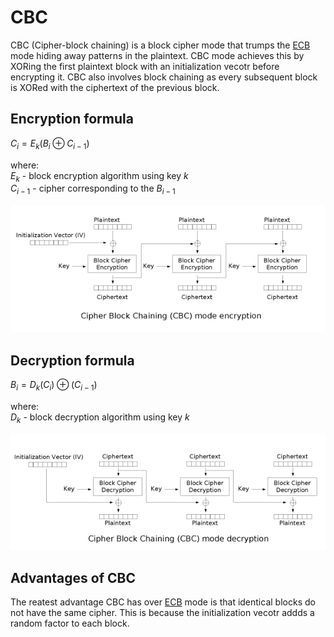 # CBC

CBC (Cipher-block chaining) is a block cipher mode that trumps the [ECB](/docs/ecb_mobe.md) mode hiding away patterns in the plaintext. CBC mode achieves this by XORing the first plaintext block with an initialization vecotr before encrypting it. CBC also involves block chaining as every subsequent block is XORed with the ciphertext of the previous block.

## Encryption formula

$C_i = E_k(B_i \oplus C_{i-1})$

where:<br>
$E_k$ - block encryption algorithm using key $k$<br>
$C_{i-1}$ - cipher corresponding to the $B_{i-1}$

![](/docs/images/CBC_encryption.png)

## Decryption formula

$B_i = D_k(C_i) \oplus (C_{i-1})$

where:<br>
$D_k$ - block decryption algorithm using key $k$

![](/docs/images/CBC_decryption.png)

## Advantages of CBC

The reatest advantage CBC has over [ECB](/docs/ecb_mobe.md) mode is that identical blocks do not have the same cipher. This is because the initialization vecotr addds a random factor to each block.
